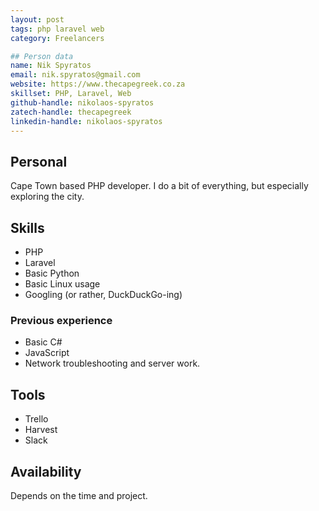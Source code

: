 ```yaml
---
layout: post
tags: php laravel web
category: Freelancers

## Person data
name: Nik Spyratos
email: nik.spyratos@gmail.com
website: https://www.thecapegreek.co.za
skillset: PHP, Laravel, Web
github-handle: nikolaos-spyratos
zatech-handle: thecapegreek
linkedin-handle: nikolaos-spyratos
---
```


## Personal
Cape Town based PHP developer. I do a bit of everything, but especially exploring the city.

## Skills
- PHP
- Laravel
- Basic Python
- Basic Linux usage
- Googling (or rather, DuckDuckGo-ing)

### Previous experience
- Basic C#
- JavaScript
- Network troubleshooting and server work.

## Tools
- Trello
- Harvest
- Slack

## Availability
Depends on the time and project.
